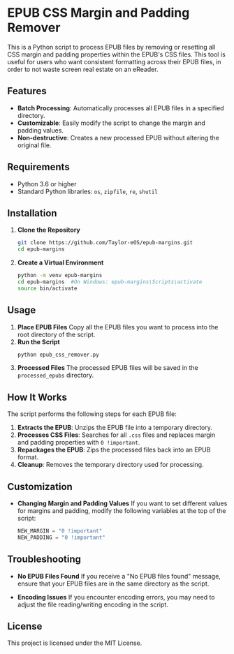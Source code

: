 # EPUB CSS Margin and Padding Remover

This is a Python script to process EPUB files by removing or resetting all CSS margin and padding properties within the EPUB's CSS files. This tool is useful for users who want consistent formatting across their EPUB files, in order to not waste screen real estate on an eReader.

## Features
- **Batch Processing**: Automatically processes all EPUB files in a specified directory.
- **Customizable**: Easily modify the script to change the margin and padding values.
- **Non-destructive**: Creates a new processed EPUB without altering the original file.

## Requirements
- Python 3.6 or higher
- Standard Python libraries: `os`, `zipfile`, `re`, `shutil`

## Installation
1. **Clone the Repository**
   ```bash
   git clone https://github.com/Taylor-eOS/epub-margins.git
   cd epub-margins
   ```
2. **Create a Virtual Environment**
   ```bash
   python -m venv epub-margins
   cd epub-margins  #On Windows: epub-margins\Scripts\activate
   source bin/activate
   ```

## Usage
1. **Place EPUB Files**
   Copy all the EPUB files you want to process into the root directory of the script.
2. **Run the Script**
   ```bash
   python epub_css_remover.py
   ```
3. **Processed Files**
   The processed EPUB files will be saved in the `processed_epubs` directory.

## How It Works
The script performs the following steps for each EPUB file:

1. **Extracts the EPUB**: Unzips the EPUB file into a temporary directory.
2. **Processes CSS Files**: Searches for all `.css` files and replaces margin and padding properties with `0 !important`.
3. **Repackages the EPUB**: Zips the processed files back into an EPUB format.
4. **Cleanup**: Removes the temporary directory used for processing.

## Customization
- **Changing Margin and Padding Values**
  If you want to set different values for margins and padding, modify the following variables at the top of the script:

  ```python
  NEW_MARGIN = "0 !important"
  NEW_PADDING = "0 !important"
  ```

## Troubleshooting
- **No EPUB Files Found**
  If you receive a "No EPUB files found" message, ensure that your EPUB files are in the same directory as the script.

- **Encoding Issues**
  If you encounter encoding errors, you may need to adjust the file reading/writing encoding in the script.

## License
This project is licensed under the MIT License.
